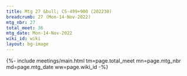 ```yaml
---
title: Mtg 27 &bull; CS-499+900 (202230)
breadcrumb: 27 (Mon-14-Nov-2022)
mtg_nbr: 27
total_meet: 36
mtg_date: Mon-14-Nov-2022
wiki_id: wiki
layout: bg-image
---
```


{%- include meetings/main.html
    tm=page.total_meet
    mn=page.mtg_nbr
    md=page.mtg_date
    ww=page.wiki_id
-%}
